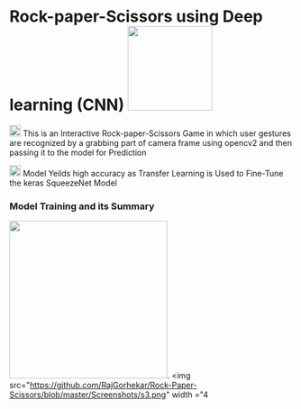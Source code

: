 # Rock-paper-Scissors using Deep learning (CNN) <img src="https://github.com/RajGorhekar/Rock-Paper-Scissors/blob/master/Screenshots/rock-paper-scissors.png" width ="150"  >
<img src="https://github.com/RajGorhekar/Rock-Paper-Scissors/blob/master/Screenshots/head.png" width ="20"  > This is an Interactive Rock-paper-Scissors Game in which user gestures are recognized by a grabbing part of camera frame using opencv2 and then passing it to the model for Prediction

<img src="https://github.com/RajGorhekar/Rock-Paper-Scissors/blob/master/Screenshots/head.png" width ="20"  > Model Yeilds high accuracy as Transfer Learning is Used to Fine-Tune the keras SqueezeNet Model 
### Model Training and its Summary

<img src="https://github.com/RajGorhekar/Rock-Paper-Scissors/blob/master/Screenshots/s1.png"  width ="280">.
 <img src="https://github.com/RajGorhekar/Rock-Paper-Scissors/blob/master/Screenshots/s3.png"  width ="4 
